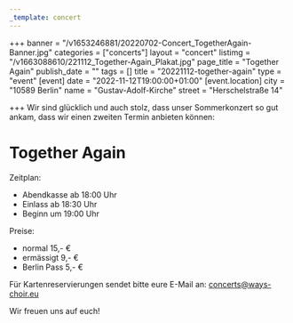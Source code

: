 ```yaml
---
_template: concert
---
```



+++
banner = "/v1653246881/20220702-Concert_TogetherAgain-Banner.jpg"
categories = ["concerts"]
layout = "concert"
listimg = "/v1663088610/221112_Together-Again_Plakat.jpg"
page_title = "Together Again"
publish_date = ""
tags = []
title = "20221112-together-again"
type = "event"
[event]
date = "2022-11-12T19:00:00+01:00"
[event.location]
city = "10589 Berlin"
name = "Gustav-Adolf-Kirche"
street = "Herschelstraße 14"

+++
Wir sind glücklich und auch stolz, dass unser Sommerkonzert so gut ankam, dass wir einen zweiten Termin anbieten können:

# Together Again

Zeitplan: 

* Abendkasse ab 18:00 Uhr
* Einlass ab 18:30 Uhr
* Beginn um 19:00 Uhr

Preise:

* normal 15,- €
* ermässigt 9,- €
* Berlin Pass 5,- €

Für Kartenreservierungen sendet bitte eure E-Mail an: concerts@ways-choir.eu

Wir freuen uns auf euch!
